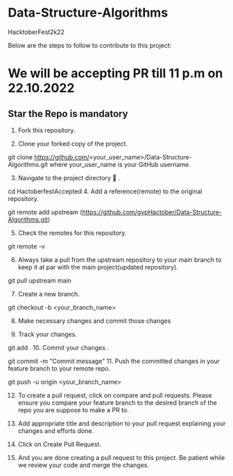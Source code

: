# Data-Structure-Algorithms
HacktoberFest2k22

Below are the steps to follow to contribute to this project:

<h1>We will be accepting PR till 11 p.m on 22.10.2022 </h1>

<h2> Star the Repo is mandatory</h2>

1. Fork this repository.

2. Clone your forked copy of the project.

git clone https://github.com/<your_user_name>/Data-Structure-Algorithms.git
where your_user_name is your GitHub username.

3. Navigate to the project directory 📁 .

cd HactoberfestAccepted
4. Add a reference(remote) to the original repository.

git remote add upstream (https://github.com/gvpHactober/Data-Structure-Algorithms.git)

5. Check the remotes for this repository.

git remote -v

6. Always take a pull from the upstream repository to your main branch to keep it at par with the main project(updated repository).

git pull upstream main

7. Create a new branch.

git checkout -b <your_branch_name>

8. Make necessary changes and commit those changes

9. Track your changes.

git add . 
10. Commit your changes .

git commit -m "Commit message"
11. Push the committed changes in your feature branch to your remote repo.

git push -u origin <your_branch_name>

12. To create a pull request, click on compare and pull requests. Please ensure you compare your feature branch to the desired branch of the repo you are suppose to make a PR to.

13. Add appropriate title and description to your pull request explaining your changes and efforts done.

14. Click on Create Pull Request.

15. And you are done creating a pull request to this project. Be patient while we review your code and merge the changes.
